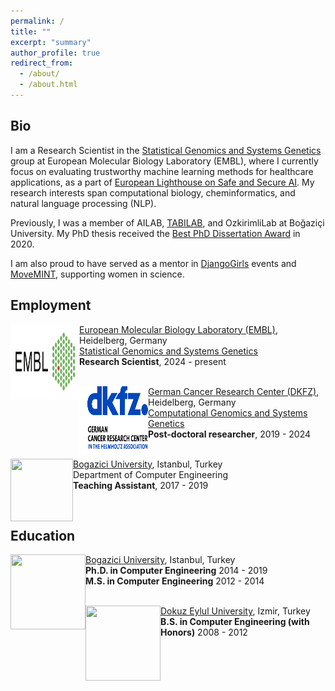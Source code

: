 ```yaml
---
permalink: /
title: ""
excerpt: "summary"
author_profile: true
redirect_from: 
  - /about/
  - /about.html
---
```


## Bio 
I am a Research Scientist in the [Statistical Genomics and Systems Genetics](https://www.embl.org/groups/stegle/) group  at European Molecular Biology Laboratory (EMBL), where I currently focus on evaluating trustworthy machine learning methods for healthcare applications, as a part of [European Lighthouse on Safe and Secure AI](https://elsa-ai.eu). My research interests span computational biology, cheminformatics, and natural language processing (NLP). 

Previously, I was a member of AILAB, [TABILAB](https://tabilab.cmpe.bogazici.edu.tr), and OzkirimliLab at Boğaziçi University. My PhD thesis received the [Best PhD Dissertation Award](https://www.cmpe.boun.edu.tr/news/hakime-öztürk-receives-bap-dissertation-award) in 2020. 

I am also proud to have served as a mentor in [DjangoGirls](https://djangogirls.org/istanbul/) events and [MoveMINT](https://www.hs-mannheim.de/gleichstellung/movemint.html), supporting women in science. 



## Employment


<img align="left" width="110" height="120" src="../images/EMBL.png">

   [European Molecular Biology Laboratory (EMBL)](https://www.embl.org), Heidelberg, Germany <br/>
   [Statistical Genomics and Systems Genetics](https://www.embl.org/groups/stegle/) <br/>
   **Research Scientist**,    2024 - present<br/>
   <br/>


<img align="left" width="110" height="110" src="../images/dkfz.png">

   [German Cancer Research Center (DKFZ)](https://www.dkfz.de/en/index.html), Heidelberg, Germany <br/>
   [Computational Genomics and Systems Genetics](https://www.dkfz.de/en/bioinformatik-genomik-systemgenetik/) <br/>
   **Post-doctoral researcher**,    2019 - 2024<br/>
   <br/>

<img align="left" width="100" height="100" src="https://upload.wikimedia.org/wikipedia/en/7/76/Boğaziçi_University_logo.svg">

   [Bogazici University](http://boun.edu.tr/), Istanbul, Turkey<br/>
   Department of Computer Engineering  
   **Teaching Assistant**,    2017 - 2019<br/>
   

 <br/>




## Education


<img align="left" width="120" height="120" src="https://upload.wikimedia.org/wikipedia/en/7/76/Boğaziçi_University_logo.svg">

   [Bogazici University](http://boun.edu.tr/), Istanbul, Turkey<br/>
   **Ph.D. in Computer Engineering**    2014 - 2019<br/>
   **M.S. in Computer Engineering**     2012 - 2014<br/>
   <br/>

<img align="left" width="120" height="120" src="https://upload.wikimedia.org/wikipedia/tr/1/1e/Deu_logo.png">

   [Dokuz Eylul University](http://www.deu.edu.tr/), Izmir, Turkey<br/>
   **B.S. in Computer Engineering (with Honors)**    2008 - 2012<br/>

 <br/>


